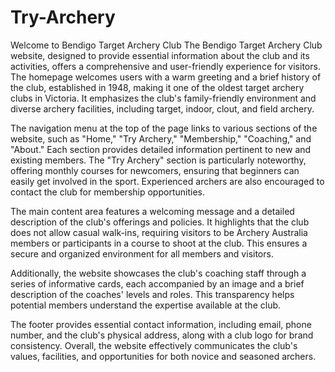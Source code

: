 # Try-Archery
Welcome to Bendigo Target Archery Club
The Bendigo Target Archery Club website, designed to provide essential information about the club and its activities, offers a comprehensive and user-friendly experience for visitors. The homepage welcomes users with a warm greeting and a brief history of the club, established in 1948, making it one of the oldest target archery clubs in Victoria. It emphasizes the club's family-friendly environment and diverse archery facilities, including target, indoor, clout, and field archery.

The navigation menu at the top of the page links to various sections of the website, such as "Home," "Try Archery," "Membership," "Coaching," and "About." Each section provides detailed information pertinent to new and existing members. The "Try Archery" section is particularly noteworthy, offering monthly courses for newcomers, ensuring that beginners can easily get involved in the sport. Experienced archers are also encouraged to contact the club for membership opportunities.

The main content area features a welcoming message and a detailed description of the club's offerings and policies. It highlights that the club does not allow casual walk-ins, requiring visitors to be Archery Australia members or participants in a course to shoot at the club. This ensures a secure and organized environment for all members and visitors.

Additionally, the website showcases the club's coaching staff through a series of informative cards, each accompanied by an image and a brief description of the coaches' levels and roles. This transparency helps potential members understand the expertise available at the club.

The footer provides essential contact information, including email, phone number, and the club's physical address, along with a club logo for brand consistency. Overall, the website effectively communicates the club's values, facilities, and opportunities for both novice and seasoned archers.
